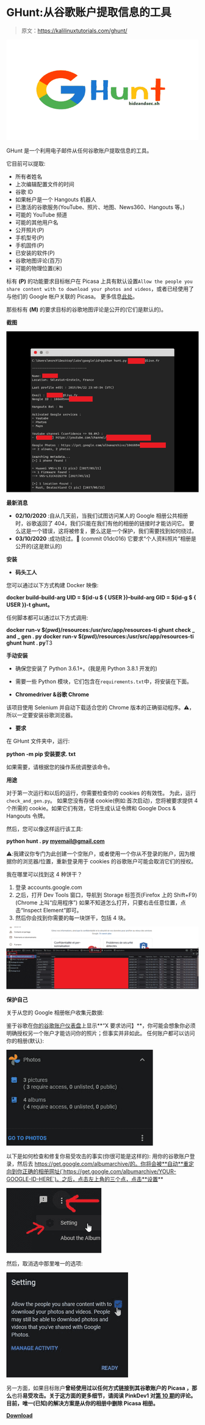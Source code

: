 # GHunt:从谷歌账户提取信息的工具

> 原文：<https://kalilinuxtutorials.com/ghunt/>

[![GHunt : Tool To Extract Information From Google Account](img//fafe4dac8db06367ec88e74d5cdea4ab.png "GHunt : Tool To Extract Information From Google Account")](https://1.bp.blogspot.com/-L4BHRzHrcpg/X4ggUbJk3MI/AAAAAAAAHyA/S5_Mry3r11sGD7jNXltoAv-GGM_DE-qtwCLcBGAsYHQ/s728/GHunt%25281%2529.png)

GHunt 是一个利用电子邮件从任何谷歌账户提取信息的工具。

它目前可以提取:

*   所有者姓名
*   上次编辑配置文件的时间
*   谷歌 ID
*   如果帐户是一个 Hangouts 机器人
*   已激活的谷歌服务(YouTube、照片、地图、News360、Hangouts 等。)
*   可能的 YouTube 频道
*   可能的其他用户名
*   公开照片(P)
*   手机型号(P)
*   手机固件(P)
*   已安装的软件(P)
*   谷歌地图评论(百万)
*   可能的物理位置(米)

标有 **(P)** 的功能要求目标帐户在 Picasa 上具有默认设置`Allow the people you share content with to download your photos and videos`，或者已经使用了与他们的 Google 帐户关联的 Picasa。
更多信息[此处](https://github.com/mxrch/GHunt#%EF%B8%8F-protecting-yourself)。

那些标有 **(M)** 的要求目标的谷歌地图评论是公开的(它们是默认的)。

**截图**

![](img//cf06121d7b703f13235e6a9dff08110c.png)

**最新消息**

*   **02/10/2020** :自从几天前，当我们试图访问某人的 Google 相册公共相册时，谷歌返回了 404，我们只能在我们有他的相册的链接时才能访问它。
    要么这是一个错误，这将被修复，要么这是一个保护，我们需要找到如何绕过。
*   **03/10/2020** :成功绕过。🕺 (commit 01dc016)
    它要求“个人资料照片”相册是公开的(这是默认的)

**安装**

*   **码头工人**

您可以通过以下方式构建 Docker 映像:

**docker build–build-arg UID = $(id-u $ { USER })–build-arg GID = $(id-g $ { USER })-t ghunt。**

任何脚本都可以通过以下方式调用:

**docker run-v $(pwd)/resources:/usr/src/app/resources-ti ghunt check _ and _ gen . py
docker run-v $(pwd)/resources:/usr/src/app/resources-ti ghunt hunt . py**T3

**手动安装**

*   确保您安装了 Python 3.6.1+。(我是用 Python 3.8.1 开发的)
*   需要一些 Python 模块，它们包含在`requirements.txt`中，将安装在下面。

*   **Chromedriver &谷歌 Chrome**

该项目使用 Selenium 并自动下载适合您的 Chrome 版本的正确驱动程序。⚠️，所以一定要安装谷歌浏览器。

*   **要求**

在 GHunt 文件夹中，运行:

**python -m pip 安装要求. txt**

如果需要，请根据您的操作系统调整该命令。

**用途**

对于第一次运行和以后的运行，你需要检查你的 cookies 的有效性。
为此，运行`check_and_gen.py`。
如果您没有存储 cookie(例如:首次启动)，您将被要求提供 4 个所需的 cookie。如果它们有效，它将生成认证令牌和 Google Docs & Hangouts 令牌。

然后，您可以像这样运行该工具:

**python hunt . py myemail@gmail.com**

⚠️:我建议你专门为此创建一个空账户，或者使用一个你从不登录的账户，因为根据你的浏览器/位置，重新登录用于 cookies 的谷歌账户可能会取消它们的授权。

我在哪里可以找到这 4 种饼干？

1.  登录 accounts.google.com
2.  之后，打开 Dev Tools 窗口，导航到 Storage 标签页(Firefox 上的 Shift+F9)(Chrome 上叫“应用程序”)
    如果不知道怎么打开，只要右击任意位置，点击“Inspect Element”即可。
3.  然后你会找到你需要的每一块饼干，包括 4 块。

![](img//d036b99ff4d0a9fb252caacc598e43db.png)

**保护自己**

关于从您的 Google 相册帐户收集元数据:

鉴于谷歌在[你的谷歌账户仪表盘](https://myaccount.google.com/intro/dashboard)上显示**“X 要求访问】**，你可能会想象你必须明确授权另一个账户才能访问你的照片；但事实并非如此。
任何账户都可以访问你的相册(默认):

![](img//41713ee8793751df46c5d0861096c216.png)

以下是如何检查和修复你易受攻击的事实(你很可能是这样的):
用你的谷歌账户登录，然后去 https://get.google.com/albumarchive/的。你将会被**自动**重定向到你正确的相册网址(`https://get.google.com/albumarchive/YOUR-GOOGLE-ID-HERE`)。之后，点击左上角的三个点，点击**设置**

![](img//2c4a828a6742cafa1d485e521149c368.png)

然后，取消选中那里唯一的选项:

![](img//d2dfaf76bbcd09fba38bf14a8c330a42.png)

另一方面，如果目标账户**曾经使用过以任何方式链接到其谷歌账户的 **Picasa** ，那么**也将**易受攻击。关于这方面的更多细节，请阅读 PinkDev1 对[第 10 期](https://github.com/mxrch/GHunt/issues/10)的评论。目前，唯一(已知)的解决方案是从你的相册中删除 Picasa 相册。**

[**Download**](https://github.com/mxrch/ghunt)